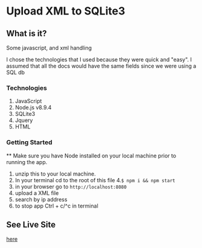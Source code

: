 #  Upload XML to SQLite3

## What is it?
Some javascript, and xml handling

I chose the technologies that I used because they were quick and "easy".
I assumed that all the docs would have the same fields since we were using a SQL db



### Technologies

1. JavaScript
2. Node.js v8.9.4
3. SQLite3
4. Jquery
5. HTML

### Getting Started

** Make sure you have Node installed on your local machine prior to running the app.

1. unzip this to your local machine.
3. In your terminal cd to the root of this file
4.`$ npm i && npm start`
5. in your browser go to `http://localhost:8080`
6. upload a XML file
7. search by ip address
8. to stop app Ctrl + c/^c in terminal


## See Live Site

[here](https://condescending-davinci-4c1297.netlify.com/)